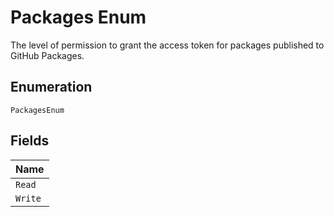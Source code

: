 
# Packages Enum

The level of permission to grant the access token for packages published to GitHub Packages.

## Enumeration

`PackagesEnum`

## Fields

| Name |
|  --- |
| `Read` |
| `Write` |

